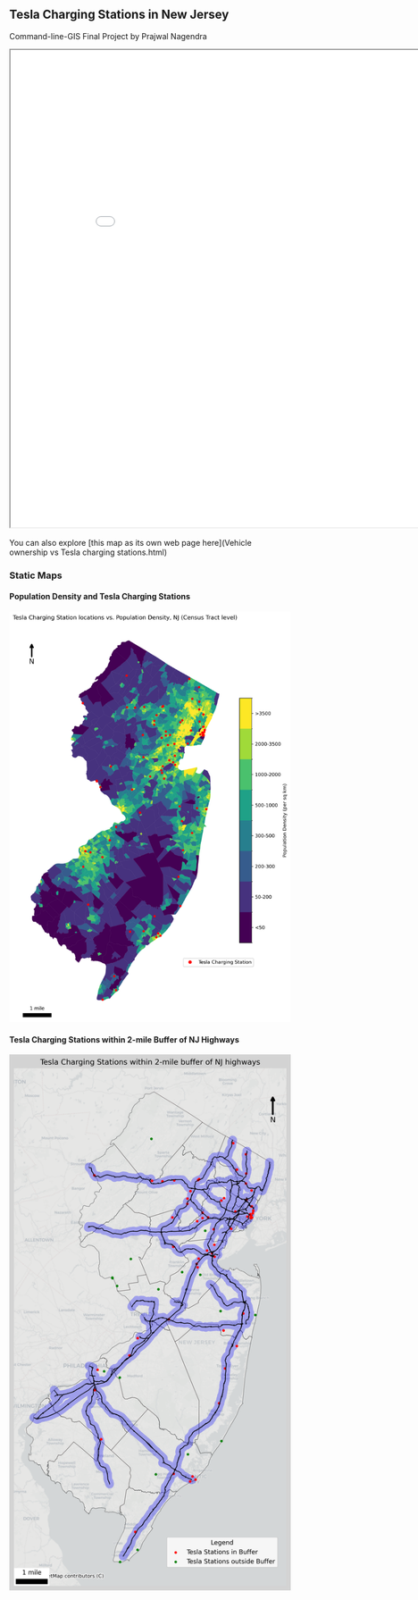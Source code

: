 ## Tesla Charging Stations in New Jersey

Command-line-GIS Final Project by Prajwal Nagendra

<iframe src="Vehicle ownership vs Tesla charging stations.html" height="855" width="905"></iframe>

You can also explore [this map as its own web page here](Vehicle ownership vs Tesla charging stations.html)

### Static Maps

#### Population Density and Tesla Charging Stations
![Population Density and Tesla Charging Stations](NJ_Tesla_Charging_Stations_popdensity.png)

#### Tesla Charging Stations within 2-mile Buffer of NJ Highways
![Tesla Charging Stations within 2-mile Buffer of NJ Highways](NJ_Tesla_Charging_Stations_within_2mile_Highwaybuffer.png)

